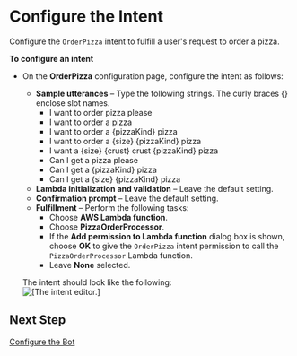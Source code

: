 # Configure the Intent<a name="gs2-create-bot-configure-intent"></a>

Configure the `OrderPizza` intent to fulfill a user's request to order a pizza\.

**To configure an intent**
+ On the **OrderPizza** configuration page, configure the intent as follows:
  + **Sample utterances** – Type the following strings\. The curly braces \{\} enclose slot names\.
    + I want to order pizza please 
    + I want to order a pizza
    + I want to order a \{pizzaKind\} pizza
    + I want to order a \{size\} \{pizzaKind\} pizza 
    + I want a \{size\} \{crust\} crust \{pizzaKind\} pizza
    + Can I get a pizza please
    + Can I get a \{pizzaKind\} pizza
    + Can I get a \{size\} \{pizzaKind\} pizza
  + **Lambda initialization and validation** – Leave the default setting\.
  + **Confirmation prompt** – Leave the default setting\.
  + **Fulfillment** – Perform the following tasks:
    + Choose **AWS Lambda function**\.
    + Choose **PizzaOrderProcessor**\. 
    + If the **Add permission to Lambda function** dialog box is shown, choose **OK** to give the `OrderPizza` intent permission to call the `PizzaOrderProcessor` Lambda function\.
    +  Leave **None** selected\.

  The intent should look like the following:  
![\[The intent editor.\]](http://docs.aws.amazon.com/lex/latest/dg/images/gs1-70c.png)

## Next Step<a name="gs2-next-step-configure-bot"></a>

[Configure the Bot](gs2-create-bot-configure-bot.md)